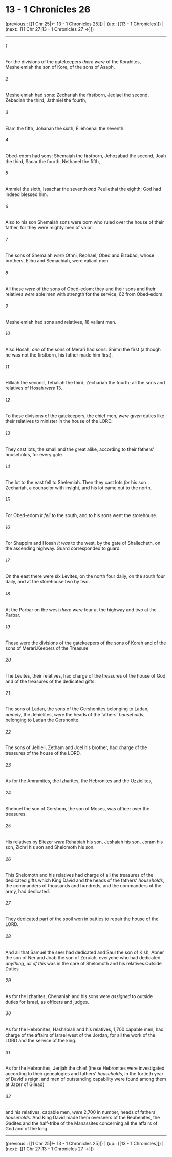 # 13 - 1 Chronicles 26

(previous:: [[1 Chr 25|← 13 - 1 Chronicles 25]]) | (up:: [[13 - 1 Chronicles]]) | (next:: [[1 Chr 27|13 - 1 Chronicles 27 →]])

***


###### 1 
For the divisions of the gatekeepers _there were_ of the Korahites, Meshelemiah the son of Kore, of the sons of Asaph. 

###### 2 
Meshelemiah had sons: Zechariah the firstborn, Jediael the second, Zebadiah the third, Jathniel the fourth, 

###### 3 
Elam the fifth, Johanan the sixth, Eliehoenai the seventh. 

###### 4 
Obed-edom had sons: Shemaiah the firstborn, Jehozabad the second, Joah the third, Sacar the fourth, Nethanel the fifth, 

###### 5 
Ammiel the sixth, Issachar the seventh _and_ Peullethai the eighth; God had indeed blessed him. 

###### 6 
Also to his son Shemaiah sons were born who ruled over the house of their father, for they were mighty men of valor. 

###### 7 
The sons of Shemaiah _were_ Othni, Rephael, Obed and Elzabad, whose brothers, Elihu and Semachiah, were valiant men. 

###### 8 
All these _were_ of the sons of Obed-edom; they and their sons and their relatives _were_ able men with strength for the service, 62 from Obed-edom. 

###### 9 
Meshelemiah had sons and relatives, 18 valiant men. 

###### 10 
Also Hosah, _one_ of the sons of Merari had sons: Shimri the first (although he was not the firstborn, his father made him first), 

###### 11 
Hilkiah the second, Tebaliah the third, Zechariah the fourth; all the sons and relatives of Hosah _were_ 13. 

###### 12 
To these divisions of the gatekeepers, the chief men, _were given_ duties like their relatives to minister in the house of the LORD. 

###### 13 
They cast lots, the small and the great alike, according to their fathers' households, for every gate. 

###### 14 
The lot to the east fell to Shelemiah. Then they cast lots _for_ his son Zechariah, a counselor with insight, and his lot came out to the north. 

###### 15 
For Obed-edom _it fell_ to the south, and to his sons went the storehouse. 

###### 16 
For Shuppim and Hosah _it was_ to the west, by the gate of Shallecheth, on the ascending highway. Guard corresponded to guard. 

###### 17 
On the east there were six Levites, on the north four daily, on the south four daily, and at the storehouse two by two. 

###### 18 
At the Parbar on the west _there were_ four at the highway and two at the Parbar. 

###### 19 
These were the divisions of the gatekeepers of the sons of Korah and of the sons of Merari.Keepers of the Treasure 

###### 20 
The Levites, their relatives, had charge of the treasures of the house of God and of the treasures of the dedicated gifts. 

###### 21 
The sons of Ladan, the sons of the Gershonites belonging to Ladan, _namely_, the Jehielites, _were_ the heads of the fathers' _households_, belonging to Ladan the Gershonite. 

###### 22 
The sons of Jehieli, Zetham and Joel his brother, had charge of the treasures of the house of the LORD. 

###### 23 
As for the Amramites, the Izharites, the Hebronites and the Uzzielites, 

###### 24 
Shebuel the son of Gershom, the son of Moses, was officer over the treasures. 

###### 25 
His relatives by Eliezer _were_ Rehabiah his son, Jeshaiah his son, Joram his son, Zichri his son and Shelomoth his son. 

###### 26 
This Shelomoth and his relatives had charge of all the treasures of the dedicated gifts which King David and the heads of the fathers' _households_, the commanders of thousands and hundreds, and the commanders of the army, had dedicated. 

###### 27 
They dedicated part of the spoil won in battles to repair the house of the LORD. 

###### 28 
And all that Samuel the seer had dedicated and Saul the son of Kish, Abner the son of Ner and Joab the son of Zeruiah, everyone who had dedicated _anything, all of this_ was in the care of Shelomoth and his relatives.Outside Duties 

###### 29 
As for the Izharites, Chenaniah and his sons were _assigned_ to outside duties for Israel, as officers and judges. 

###### 30 
As for the Hebronites, Hashabiah and his relatives, 1,700 capable men, had charge of the affairs of Israel west of the Jordan, for all the work of the LORD and the service of the king. 

###### 31 
As for the Hebronites, Jerijah the chief (these Hebronites were investigated according to their genealogies and fathers' _households_, in the fortieth year of David's reign, and men of outstanding capability were found among them at Jazer of Gilead) 

###### 32 
and his relatives, capable men, _were_ 2,700 in number, heads of fathers' _households_. And King David made them overseers of the Reubenites, the Gadites and the half-tribe of the Manassites concerning all the affairs of God and of the king.

***

(previous:: [[1 Chr 25|← 13 - 1 Chronicles 25]]) | (up:: [[13 - 1 Chronicles]]) | (next:: [[1 Chr 27|13 - 1 Chronicles 27 →]])
